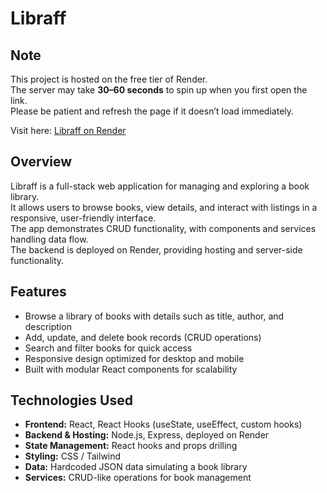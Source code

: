 # Libraff  

## Note  
This project is hosted on the free tier of Render.  
The server may take **30–60 seconds** to spin up when you first open the link.  
Please be patient and refresh the page if it doesn’t load immediately.  

Visit here: [Libraff on Render](https://libraffdata-x5x4.onrender.com/api/)  

## Overview  
Libraff is a full-stack web application for managing and exploring a book library.  
It allows users to browse books, view details, and interact with listings in a responsive, user-friendly interface.  
The app demonstrates CRUD functionality, with components and services handling data flow.  
The backend is deployed on Render, providing hosting and server-side functionality.  

## Features  
- Browse a library of books with details such as title, author, and description  
- Add, update, and delete book records (CRUD operations)  
- Search and filter books for quick access  
- Responsive design optimized for desktop and mobile  
- Built with modular React components for scalability  

## Technologies Used  
- **Frontend:** React, React Hooks (useState, useEffect, custom hooks)  
- **Backend & Hosting:** Node.js, Express, deployed on Render  
- **State Management:** React hooks and props drilling  
- **Styling:** CSS / Tailwind 
- **Data:** Hardcoded JSON data simulating a book library  
- **Services:** CRUD-like operations for book management  
